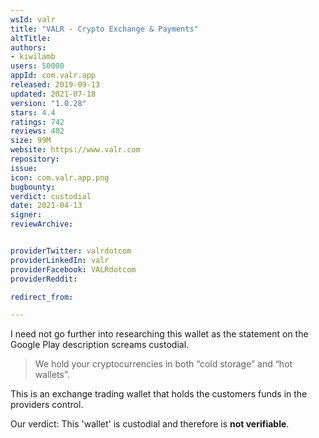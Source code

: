 ```yaml
---
wsId: valr
title: "VALR - Crypto Exchange & Payments"
altTitle: 
authors:
- kiwilamb
users: 50000
appId: com.valr.app
released: 2019-09-13
updated: 2021-07-18
version: "1.0.28"
stars: 4.4
ratings: 742
reviews: 402
size: 99M
website: https://www.valr.com
repository: 
issue: 
icon: com.valr.app.png
bugbounty: 
verdict: custodial
date: 2021-04-13
signer: 
reviewArchive:


providerTwitter: valrdotcom
providerLinkedIn: valr
providerFacebook: VALRdotcom
providerReddit: 

redirect_from:

---
```



I need not go further into researching this wallet as the statement on the Google Play description screams custodial.

> We hold your cryptocurrencies in both “cold storage” and “hot wallets”.

This is an exchange trading wallet that holds the customers funds in the providers control.

Our verdict: This 'wallet' is custodial and therefore is **not verifiable**.

